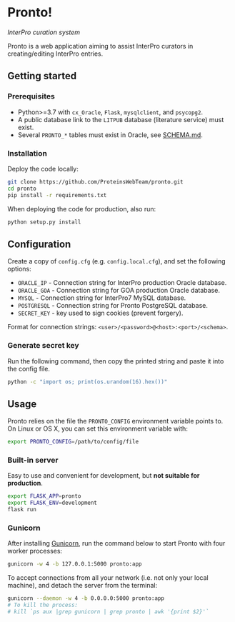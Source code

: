 # Pronto!

*InterPro curation system*

Pronto is a web application aiming to assist InterPro curators in creating/editing InterPro entries.
 
## Getting started

### Prerequisites

- Python>=3.7 with `cx_Oracle`, `Flask`, `mysqlclient`, and `psycopg2`.
- A public database link to the `LITPUB` database (literature service) must exist.
- Several `PRONTO_*` tables must exist in Oracle, see [SCHEMA.md](/SCHEMA.md).

### Installation

Deploy the code locally:

```bash
git clone https://github.com/ProteinsWebTeam/pronto.git
cd pronto
pip install -r requirements.txt 
```

When deploying the code for production, also run:

```bash
python setup.py install
```

## Configuration

Create a copy of `config.cfg` (e.g. `config.local.cfg`), and set the following options:

* `ORACLE_IP` - Connection string for InterPro production Oracle database.
* `ORACLE_GOA` - Connection string for GOA production Oracle database.
* `MYSQL` - Connection string for InterPro7 MySQL database.
* `POSTGRESQL` - Connection string for Pronto PostgreSQL database.
* `SECRET_KEY` - key used to sign cookies (prevent forgery).

Format for connection strings: `<user>/<password>@<host>:<port>/<schema>`.

### Generate secret key

Run the following command, then copy the printed string 
and paste it into the config file.

```sh
python -c "import os; print(os.urandom(16).hex())"
```

## Usage

Pronto relies on the file the `PRONTO_CONFIG` environment variable points to. On Linux or OS X, you can set this environment variable with:
  
```bash
export PRONTO_CONFIG=/path/to/config/file
```

### Built-in server

Easy to use and convenient for development, but **not suitable for production**.

```bash
export FLASK_APP=pronto
export FLASK_ENV=development
flask run
```

### Gunicorn

After installing [Gunicorn](http://gunicorn.org/), run the command below to start Pronto with four worker processes:

```bash
gunicorn -w 4 -b 127.0.0.1:5000 pronto:app
```

To accept connections from all your network (i.e. not only your local machine), and detach the server from the terminal:  

```bash
gunicorn --daemon -w 4 -b 0.0.0.0:5000 pronto:app
# To kill the process:
# kill `ps aux |grep gunicorn | grep pronto | awk '{print $2}'`
```
